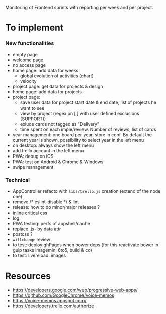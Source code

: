 Monitoring of Frontend sprints with reporting per week and per project.

# To implement
### New functionalities
- empty page
- welcome page
- no access page
- home page: add data for weeks
    - global evolution of activities (chart)
    - velocity
- project page: get data for projects & design
- home page: add data for projects
- project page: 
    - save user data for project start date & end date, list of projects he want to see
    - view by project (regex on [ ] with user defined exclusions (SUPPORT))
    - exlude cards not tagged as "Delivery"
    - time spent on each imple/review. Number of reviews, list of cards
- year management: one board per year, store in conf. By default the current year is shown, possibility to select year in the left menu
- on desktop: always show the left menu
- add trello account in the left menu
- PWA: debug on iOS
- PWA: test on Android & Chrome & Windows
- swipe management

### Technical
- AppController refacto with `libs/trello.js` creation (extend of the node one)
- remove /* eslint-disable */ & lint
- release: how to do minor/major releases ?
- inline critical css
- log
- PWA testing: perfs of appshell/cache
- replace .js- by data attr
- postcss ?
- `willchange` review
- to test: deploy:ghPages when bower deps (for this reactivate bower in gulp tasks imagemin, 6to5, build & co)
- to test: livereload: images


# Resources
- https://developers.google.com/web/progressive-web-apps/
- https://github.com/GoogleChrome/voice-memos
- https://voice-memos.appspot.com/
- https://developers.trello.com/authorize
